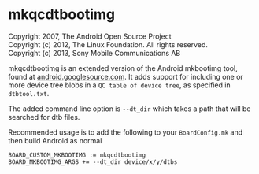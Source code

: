 mkqcdtbootimg
=============

Copyright 2007, The Android Open Source Project  
Copyright (c) 2012, The Linux Foundation. All rights reserved.  
Copyright (c) 2013, Sony Mobile Communications AB  

mkqcdtbootimg is an extended version of the Android mkbootimg tool, found at [android.googlesource.com][]. It adds support for including one or more device tree blobs in a `QC table of device tree`, as specified in `dtbtool.txt`.

The added command line option is `--dt_dir` which takes a path that will be searched for dtb files.


Recommended usage is to add the following to your `BoardConfig.mk` and then build Android as normal
```
BOARD_CUSTOM_MKBOOTIMG := mkqcdtbootimg
BOARD_MKBOOTIMG_ARGS += --dt_dir device/x/y/dtbs
```

 [android.googlesource.com]: https://android.googlesource.com/platform/system/core/+/master/mkbootimg/
